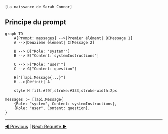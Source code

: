 `[La naissance de Sarah Connor]`
## Principe du prompt

```mermaid
graph TD
    A[Prompt: messages] -->|Premier élément| B[Message 1]
    A -->|Deuxième élément| C[Message 2]
    
    B --> D["Role: 'system'"]
    B --> E["Content: systemInstructions"]
    
    C --> F["Role: 'user'"]
    C --> G["Content: question"]

    H["[]api.Message{...}"]
    H -->|Définit| A
    
    style H fill:#f9f,stroke:#333,stroke-width:2px
```

```golang
messages := []api.Message{
    {Role: "system", Content: systemInstructions},
    {Role: "user", Content: question},
}
```
___
[◀️ Previous](./README.md#la-naissance-de-sarah-connor) | [Next: Requête ▶️](./02-request.md#principe-de-la-requête)
